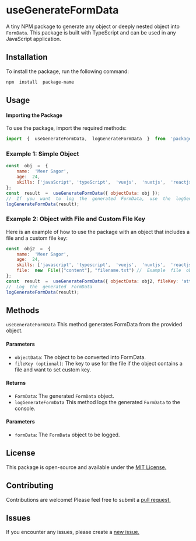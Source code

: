 # useGenerateFormData
A tiny NPM package to generate any object or deeply nested object into `FormData`. This package is built with TypeScript and can be used in any JavaScript application.

## Installation
To install the package, run the following command:
```bash
npm  install  package-name
```
## Usage
#### Importing  the  Package
To  use  the  package,  import  the  required  methods:
```javascript
import  {  useGenerateFormData,  logGenerateFormData  }  from  'package-name';
```
### Example 1: Simple Object
```javascript
const  obj  =  {
	name:  'Meer Sagor',
	age:  24,
	skills: ['javaScript', 'typeScript',  'vuejs',  'nuxtjs',  'reactjs',  'nextjs']
};
const  result  =  useGenerateFormData({ objectData: obj });
//  If  you  want  to  log  the  generated  FormData,  use  the  logGenerateFormData  method
logGenerateFormData(result);
```
### Example  2:  Object  with  File  and  Custom  File  Key
Here  is  an  example  of  how  to  use  the  package  with  an  object  that  includes  a  file  and  a  custom  file  key:

```javascript
const  obj2  =  {
	name:  'Meer Sagor',
	age:  24,
	skills: ['javascript', 'typescript',  'vuejs',  'nuxtjs',  'reactjs',  'nextjs'],
	file:  new  File(["content"], "filename.txt") //  Example  file  object
};
const  result  =  useGenerateFormData({ objectData: obj2, fileKey: 'attachment' });
//  Log  the  generated  FormData
logGenerateFormData(result);
```

## Methods

`useGenerateFormData`
This  method  generates  FormData  from  the  provided  object.
#### Parameters
- `objectData`:  The  object  to  be  converted  into  FormData.
- `fileKey (optional)`: The key to use for the file if the object contains a file and want to set custom key.

#### Returns
- `FormData`:  The  generated  `FormData`  object.
- `logGenerateFormData` This  method  logs  the  generated  `FormData`  to  the  console.

#### Parameters
- `formData`:  The  `FormData`  object  to  be  logged.

## License
This  package  is  open-source  and  available  under  the  [MIT  License.](https://github.com/meer-sagor/generate-form-data?tab=MIT-1-ov-file)
## Contributing
Contributions  are  welcome!  Please  feel  free  to  submit  a  [pull  request.](https://github.com/meer-sagor/generate-form-data/pulls)

## Issues
If  you  encounter  any  issues,  please  create  a  [new  issue.](https://github.com/meer-sagor/generate-form-data/issues)